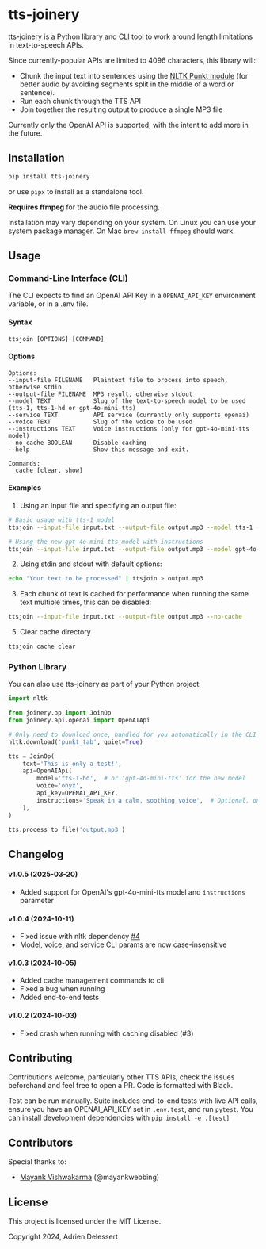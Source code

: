 # tts-joinery

tts-joinery is a Python library and CLI tool to work around length limitations in text-to-speech APIs.

Since currently-popular APIs are limited to 4096 characters, this library will:

-   Chunk the input text into sentences using the [NLTK Punkt module](https://www.nltk.org/api/nltk.tokenize.punkt.html) (for better audio by avoiding segments split in the middle of a word or sentence).
-   Run each chunk through the TTS API
-   Join together the resulting output to produce a single MP3 file

Currently only the OpenAI API is supported, with the intent to add more in the future.

## Installation

```bash
pip install tts-joinery
```

or use `pipx` to install as a standalone tool.

**Requires ffmpeg** for the audio file processing.

Installation may vary depending on your system. On Linux you can use your system package manager. On Mac `brew install ffmpeg` should work.

## Usage

### Command-Line Interface (CLI)

The CLI expects to find an OpenAI API Key in a `OPENAI_API_KEY` environment variable, or in a .env file.

#### Syntax

```
ttsjoin [OPTIONS] [COMMAND]
```

#### Options

```
Options:
--input-file FILENAME   Plaintext file to process into speech, otherwise stdin
--output-file FILENAME  MP3 result, otherwise stdout
--model TEXT            Slug of the text-to-speech model to be used (tts-1, tts-1-hd or gpt-4o-mini-tts)
--service TEXT          API service (currently only supports openai)
--voice TEXT            Slug of the voice to be used
--instructions TEXT     Voice instructions (only for gpt-4o-mini-tts model)
--no-cache BOOLEAN      Disable caching
--help                  Show this message and exit.

Commands:
  cache [clear, show]
```

#### Examples

1. Using an input file and specifying an output file:

```bash
# Basic usage with tts-1 model
ttsjoin --input-file input.txt --output-file output.mp3 --model tts-1 --service openai --voice onyx

# Using the new gpt-4o-mini-tts model with instructions
ttsjoin --input-file input.txt --output-file output.mp3 --model gpt-4o-mini-tts --voice ballad --instructions "Speak in a calm, soothing voice"
```

2. Using stdin and stdout with default options:

```bash
echo "Your text to be processed" | ttsjoin > output.mp3
```

3. Each chunk of text is cached for performance when running the same text multiple times, this can be disabled:

```bash
ttsjoin --input-file input.txt --output-file output.mp3 --no-cache
```

5. Clear cache directory

```bash
ttsjoin cache clear
```

### Python Library

You can also use tts-joinery as part of your Python project:

```python
import nltk

from joinery.op import JoinOp
from joinery.api.openai import OpenAIApi

# Only need to download once, handled for you automatically in the CLI
nltk.download('punkt_tab', quiet=True)

tts = JoinOp(
    text='This is only a test!',
    api=OpenAIApi(
        model='tts-1-hd',  # or 'gpt-4o-mini-tts' for the new model
        voice='onyx',
        api_key=OPENAI_API_KEY,
        instructions='Speak in a calm, soothing voice',  # Optional, only for gpt-4o-mini-tts
    ),
)

tts.process_to_file('output.mp3')
```

## Changelog

#### v1.0.5 (2025-03-20)

-   Added support for OpenAI's gpt-4o-mini-tts model and `instructions` parameter

#### v1.0.4 (2024-10-11)

-   Fixed issue with nltk dependency [#4](https://github.com/drien/tts-joinery/issues/5)
-   Model, voice, and service CLI params are now case-insensitive

#### v1.0.3 (2024-10-05)

-   Added cache management commands to cli
-   Fixed a bug when running
-   Added end-to-end tests

#### v1.0.2 (2024-10-03)

-   Fixed crash when running with caching disabled (#3)

## Contributing

Contributions welcome, particularly other TTS APIs, check the issues beforehand and feel free to open a PR. Code is formatted with Black.

Test can be run manually. Suite includes end-to-end tests with live API calls, ensure you have an OPENAI_API_KEY set in `.env.test`, and run `pytest`. You can install development dependencies with `pip install -e .[test]`

## Contributors

Special thanks to:

-   [Mayank Vishwakarma](mailto:mayank@mynk.me) (@mayankwebbing)

## License

This project is licensed under the MIT License.

Copyright 2024, Adrien Delessert
